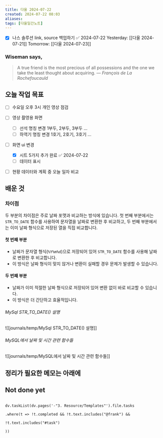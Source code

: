 ```yaml
---
title: 다울 2024-07-22
created: 2024-07-22 08:03
aliases: 
tags: [다울일간노트]
---
```

- [x] 나스 솔루션 link, source 백업하기 ✅ 2024-07-22
Yesterday: [[다울 2024-07-21]]
Tomorrow: [[다울 2024-07-23]]

### Wiseman says,
> A true friend is the most precious of all possessions and the one we take the least thought about acquiring.
> — <cite>François de La Rochefoucauld</cite>


## 오늘 작업 목표
- [ ] 수요일 오후 3시 개인 영상 점검
- [ ] 영상 촬영용 화면
	- [ ] 선석 명칭 변경 1부두, 2부두, 3부두 ...
	- [ ] 하역기 명칭 변경 1호기, 2호기, 3호기 ...
- [ ] 화면 ui 변경
	- [x] 시트 5가지 추가 완료 ✅ 2024-07-22
	- [ ] 데이터 표시
- [ ] 현황 데이터와 계획 중 오늘 일자 비교



## 배운 것

### 차이점

두 부분의 차이점은 주로 날짜 포맷과 비교하는 방식에 있습니다. 첫 번째 부분에서는 `STR_TO_DATE` 함수를 사용하여 문자열을 날짜로 변환한 후 비교하고, 두 번째 부분에서는 이미 날짜 형식으로 저장된 열을 직접 비교합니다.

#### 첫 번째 부분
- 날짜가 문자열 형식(`%Y%m%d`)으로 저장되어 있어 `STR_TO_DATE` 함수를 사용해 날짜로 변환한 후 비교합니다.
- 이 방식은 날짜 형식이 맞지 않거나 변환이 실패할 경우 문제가 발생할 수 있습니다.

#### 두 번째 부분
- 날짜가 이미 적절한 날짜 형식으로 저장되어 있어 변환 없이 바로 비교할 수 있습니다.
- 이 방식은 더 간단하고 효율적입니다.

###### MySql STR_TO_DATE() 설명
![[journals/temp/MySql STR_TO_DATE() 설명]]



###### MySQL에서 날짜 및 시간 관련 함수들
![[journals/temp/MySQL에서 날짜 및 시간 관련 함수들]]





## 정리가 필요한 메모는 아래에



## Not done yet

```dataviewjs

dv.taskList(dv.pages('-"3. Resource/Templates"').file.tasks

.where(t => !t.completed && !t.text.includes("@frank") &&

!t.text.includes("#task")

))

```

